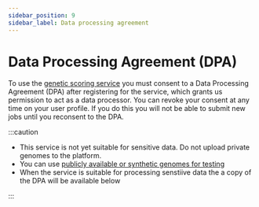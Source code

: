 ```yaml
---
sidebar_position: 9
sidebar_label: Data processing agreement
---
```


# Data Processing Agreement (DPA)

To use the [genetic scoring service](https://calculate.geneticscores.org) you must consent to a Data Processing Agreement (DPA) after registering for the service, which grants us permission to act as a data processor. You can revoke your consent at any time on your user profile. If you do this you will not be able to submit new jobs until you reconsent to the DPA.

:::caution

* This service is not yet suitable for sensitive data. Do not upload private genomes to the platform.
* You can use [publicly available or synthetic genomes for testing](how-to/data.md)
* When the service is suitable for processing senstiive data the a copy of the DPA will be available below

:::
